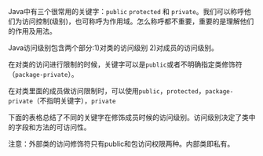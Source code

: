 Java中有三个很常用的关键字：`public` `protected` 和 `private`。我们可以称呼他们为访问控制(级别)，也可称呼为作用域。怎么称呼都不重要，重要的是理解他们的作用及用法。

Java访问级别包含两个部分:1)对类的访问级别 2)对成员的访问级别。

在对类的访问进行限制的时候，关键字可以是`public`或者不明确指定类修饰符（`package-private`）。

在对类里面的成员做访问限制时，可以使用`public`，`protected`，`package-private`（不指明关键字），`private`

下面的表格总结了不同的关键字在修饰成员时候的访问级别。访问级别决定了类中的字段和方法的可访问性。

注意：外部类的访问修饰符只有public和包访问权限两种。内部类即私有。


